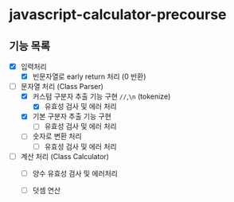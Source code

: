 # javascript-calculator-precourse


## 기능 목록

- [x] 입력처리
    - [x] 빈문자열로 early return 처리 (0 반환)
- [ ] 문자열 처리 (Class Parser)
    - [x] 커스텀 구분자 추출 기능 구현 `//`,`\n` (tokenize)
        - [x] 유효성 검사 및 에러 처리
    - [x] 기본 구분자 추출 기능 구현  
        - [ ] 유효성 검사 및 에러 처리
    - [ ] 숫자로 변환 처리 
        - [ ] 유효성 검사 및 에러 처리
- [ ] 계산 처리 (Class Calculator) 
    - [ ] 양수 유효성 검사 및 에러처리
    - [ ] 덧셈 연산

